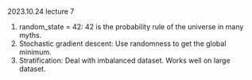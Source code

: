 2023.10.24 lecture 7
1. random_state = 42: 42 is the probability rule of the universe in many myths.
2. Stochastic gradient descent: Use randomness to get the global minimum.
3. Stratification: Deal with imbalanced dataset. Works well on large dataset.
